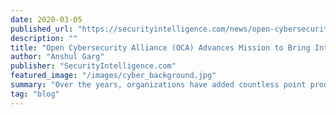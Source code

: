 ```yaml
---
date: 2020-03-05
published_url: "https://securityintelligence.com/news/open-cybersecurity-alliance-oca-advances-mission-to-bring-interoperability-across-cybersecurity-products/"
description: ""
title: "Open Cybersecurity Alliance (OCA) Advances Mission to Bring Interoperability Across Cybersecurity Products"
author: "Anshul Garg"
publisher: "SecurityIntelligence.com"
featured_image: "/images/cyber_background.jpg"
summary: "Over the years, organizations have added countless point products for individual use cases. This has made the integration of these cybersecurity products an increasingly daunting challenge for organizations."
tag: "blog"
---
```



